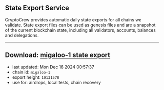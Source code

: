 ## State Export Service
CryptoCrew provides automatic daily state exports for all chains we validate. State export files can be used as genesis files and are a snapshot of the current blockchain state, including all validators, accounts, balances and delegations.

---
**Download: [migaloo-1 state export](https://dl-eu2.ccvalidators.com/SERVICE/migaloo/migaloo-1_export_10131570.json)**
---

- last updated: Mon Dec 16 2024 00:57:37
- chain id: `migaloo-1`
- export height: `10131570`
- use for: airdrops, local tests, chain recovery
